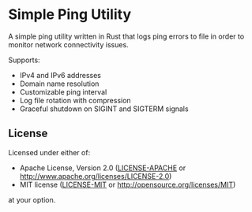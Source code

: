 # Simple Ping Utility

A simple ping utility written in Rust that logs ping errors to file in order to monitor network connectivity issues.

Supports:
- IPv4 and IPv6 addresses
- Domain name resolution
- Customizable ping interval
- Log file rotation with compression
- Graceful shutdown on SIGINT and SIGTERM signals

## License

Licensed under either of:

 * Apache License, Version 2.0 ([LICENSE-APACHE](LICENSE-APACHE) or http://www.apache.org/licenses/LICENSE-2.0)
 * MIT license ([LICENSE-MIT](LICENSE-MIT) or http://opensource.org/licenses/MIT)

at your option.
